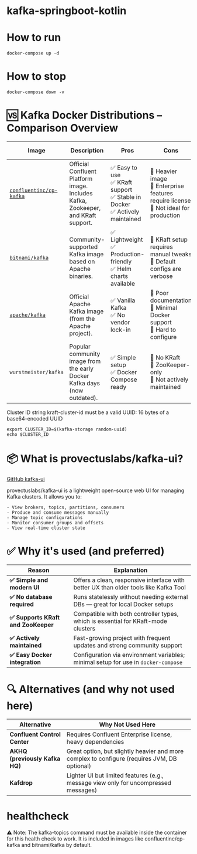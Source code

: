 # kafka-springboot-kotlin

# How to run

```shell
docker-compose up -d
```

# How to stop

```shell
docker-compose down -v
```

# 🆚 Kafka Docker Distributions – Comparison Overview

| Image                                                                          | Description                                                                      | Pros                                                                            | Cons                                                                                      | Recommended Use Case                                 |
|--------------------------------------------------------------------------------| -------------------------------------------------------------------------------- | ------------------------------------------------------------------------------- | ----------------------------------------------------------------------------------------- | ---------------------------------------------------- |
| [`confluentinc/cp-kafka`](https://hub.docker.com/r/confluentinc/cp-kafka/tags) | Official Confluent Platform image. Includes Kafka, Zookeeper, and KRaft support. | ✅ Easy to use<br>✅ KRaft support<br>✅ Stable in Docker<br>✅ Actively maintained | 🚫 Heavier image<br>🚫 Enterprise features require license<br>🚫 Not ideal for production | ✅ Best for local development & KRaft experimentation |
| [`bitnami/kafka`](https://hub.docker.com/r/bitnami/kafka)                      | Community-supported Kafka image based on Apache binaries.                        | ✅ Lightweight<br>✅ Production-friendly<br>✅ Helm charts available               | 🚫 KRaft setup requires manual tweaks<br>🚫 Default configs are verbose                   | ✅ Suitable for cloud/K8s & production environments   |
| [`apache/kafka`](https://hub.docker.com/r/apache/kafka)                        | Official Apache Kafka image (from the Apache project).                           | ✅ Vanilla Kafka<br>✅ No vendor lock-in                                          | 🚫 Poor documentation<br>🚫 Minimal Docker support<br>🚫 Hard to configure                | ❗ Advanced users only – pure Apache setups           |
| `wurstmeister/kafka`                                                           | Popular community image from the early Docker Kafka days (now outdated).         | ✅ Simple setup<br>✅ Docker Compose ready                                        | 🚫 No KRaft<br>🚫 ZooKeeper-only<br>🚫 Not actively maintained                            | ❌ Not recommended for new setups                     |

Cluster ID string kraft-cluster-id must be a valid UUID:
16 bytes of a base64-encoded UUID

```shell
export CLUSTER_ID=$(kafka-storage random-uuid)
echo $CLUSTER_ID
```

# 📦 What is provectuslabs/kafka-ui?

[GitHub kafka-ui](https://github.com/provectus/kafka-ui)

provectuslabs/kafka-ui is a lightweight open-source web UI for managing Kafka clusters. It allows you to:

    - View brokers, topics, partitions, consumers
    - Produce and consume messages manually
    - Manage topic configurations
    - Monitor consumer groups and offsets
    - View real-time cluster state

# ✅ Why it's used (and preferred)

| Reason                              | Explanation                                                                          |
| ------------------------------------| ------------------------------------------------------------------------------------ |
| **✅ Simple and modern UI**         | Offers a clean, responsive interface with better UX than older tools like Kafka Tool |
| **✅ No database required**         | Runs statelessly without needing external DBs — great for local Docker setups        |
| **✅ Supports KRaft and ZooKeeper** | Compatible with both controller types, which is essential for KRaft-mode clusters    |
| **✅ Actively maintained**          | Fast-growing project with frequent updates and strong community support              |
| **✅ Easy Docker integration**      | Configuration via environment variables; minimal setup for use in `docker-compose`   |


# 🔍 Alternatives (and why not used here)

| Alternative                    | Why Not Used Here                                                                            |
| ------------------------------ | -------------------------------------------------------------------------------------------- |
| **Confluent Control Center**   | Requires Confluent Enterprise license, heavy dependencies                                    |
| **AKHQ (previously Kafka HQ)** | Great option, but slightly heavier and more complex to configure (requires JVM, DB optional) |
| **Kafdrop**                    | Lighter UI but limited features (e.g., message view only for uncompressed messages)          |


# healthcheck
⚠️ Note: The kafka-topics command must be available inside the container for this health check to work. 
It is included in images like confluentinc/cp-kafka and bitnami/kafka by default.
